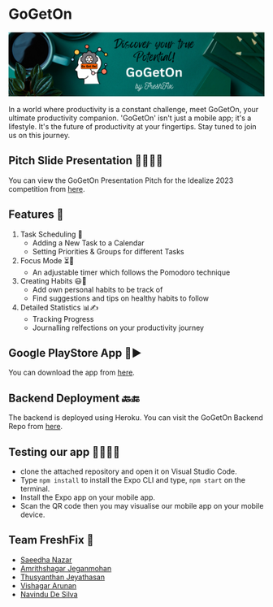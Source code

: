 # GoGetOn
<p align="center">
<!-- ![App Logo](https://github.com/Vgr20/DOit/blob/master/assets/GGOFINAL.png) -->
<!--      <img src="https://github.com/Vgr20/DOit/blob/master/assets/GGOFINAL.png"/ width=300 height=300> -->
     <img src="https://github.com/Vgr20/DOit/blob/UpDateReadMe/assets/GoGetOnBanner.png"/>
</p>

In a world where productivity is a constant challenge, meet GoGetOn, your ultimate productivity companion.
'GoGetOn' isn't just a mobile app; it's a lifestyle. It's the future of productivity at your fingertips. Stay tuned to join us on this journey.

## Pitch Slide Presentation 👩‍🏫👨‍🏫

You can view the GoGetOn Presentation Pitch for the Idealize 2023 competition from [here](https://www.canva.com/design/DAFuhPcd8f0/hsN-GSpzrVOnE8CvRpoxnw/view?utm_content=DAFuhPcd8f0&utm_campaign=designshare&utm_medium=link&utm_source=publishsharelink).

## Features 🌟
1. Task Scheduling 📅
    - Adding a New Task to a Calendar
    - Setting Priorities & Groups for different Tasks 
2. Focus Mode ⏳🎯
    - An adjustable timer which follows the Pomodoro technique
3. Creating Habits 😃🙌
    - Add own personal habits to be track of
    - Find suggestions and tips on healthy habits to follow
4. Detailed Statistics 📊✍
    - Tracking Progress 
    - Journalling relfections on your productivity journey

## Google PlayStore App 📱▶

You can download the app from [here](https://play.google.com/store/apps/details?id=com.saeedha.DOit).

## Backend Deployment 🔙🔚

The backend is deployed using Heroku. You can visit the GoGetOn Backend Repo from [here](https://github.com/Amrithshagar/GoGetOn-Backend).

## Testing our app 👩‍🔬👨‍🔬
- clone the attached repository and open it on Visual Studio Code.
- Type ```npm install``` to install the Expo CLI and type, ```npm start``` on the terminal.
- Install the Expo app on your mobile app.
- Scan the QR code then you may visualise our mobile app on your mobile device.

<!-- - To connect frontend and backend you need to change the ip address in two files :
    1. App.js
    2. api -> client.js

    - How to find your ip address :
    - open CMD -> type command ```ipconfig``` -> ip address will be beside 'IPv4 address:'

    - copy it and replace it on the above two files where the ip address is shown. -->
 
## Team FreshFix 🤝
- [Saeedha Nazar](https://github.com/Saeedha-N)
- [Amrithshagar Jeganmohan](https://github.com/Amrithshagar)
- [Thusyanthan Jeyathasan](https://github.com/ThusyanthanJ)
- [Vishagar Arunan](https://github.com/Vgr20)
- [Navindu De Silva](https://github.com/navindu-ds)
